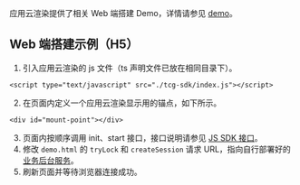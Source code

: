 应用云渲染提供了相关 Web 端搭建 Demo，详情请参见 [demo](https://github.com/tencentyun/cloudgame-js-sdk/tree/master/demo)。

[](id:web)
## Web 端搭建示例（H5）

1. 引入应用云渲染的 js 文件（ts 声明文件已放在相同目录下）。
```
<script type="text/javascript" src="./tcg-sdk/index.js"></script>
```
2. 在页面内定义一个应用云渲染显示用的锚点，如下所示。
```
<div id="mount-point"></div>
```
3. 页面内按顺序调用 init、start 接口，接口说明请参见 [JS SDK 接口](https://tcloud-doc.isd.com/document/product/1547/72694?!preview&!editLang=zh)。
4. 修改 `demo.html` 的 `tryLock` 和 `createSession` 请求 URL，指向自行部署好的 [业务后台服务](https://tcloud-doc.isd.com/document/product/1547/72705?!preview&!editLang=zh)。
5. 刷新页面并等待浏览器连接成功。

